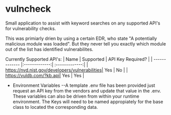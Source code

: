 # vulncheck

Small application to assist with keyword searches on any supported API's for vulnerability checks. 

This was primiarly drien by using a certain EDR, who state "A potentially malicious module was loaded". But they never tell you exactly which module out of the list has identified vulnerabilites.
 
 Currently Supported API's:
| Name        | Supported           | API Key Required?  |
| ------------- |:-------------:| :-------------:|
| https://nvd.nist.gov/developers/vulnerabilities| Yes | No |
| https://vuldb.com/?kb.api| Yes | Yes |


- Environment Variables 
--A template .env file has been provided just request an API key from the vendors and update that value in the .env. These variables can also be driven from within your runtime environment. The Keys will need to be named appropiately for the base class to located the corresponding data. 
